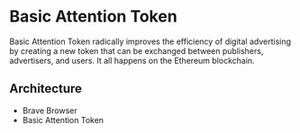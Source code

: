 # Basic Attention Token
Basic Attention Token radically improves the efficiency of digital advertising by creating a new token that can be exchanged between publishers, advertisers, and users.
It all happens on the Ethereum blockchain.

## Architecture
* Brave Browser
* Basic Attention Token

